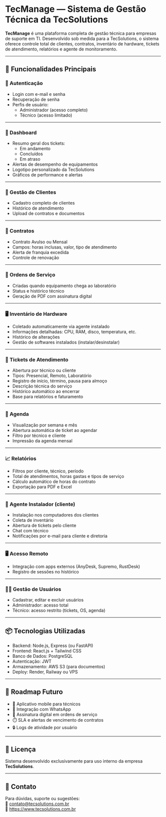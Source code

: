 # TecManage — Sistema de Gestão Técnica da TecSolutions

**TecManage** é uma plataforma completa de gestão técnica para empresas de suporte em TI. Desenvolvido sob medida para a TecSolutions, o sistema oferece controle total de clientes, contratos, inventário de hardware, tickets de atendimento, relatórios e agente de monitoramento.

---

## 🚀 Funcionalidades Principais

### 🔐 Autenticação
- Login com e-mail e senha
- Recuperação de senha
- Perfis de usuário:
  - Administrador (acesso completo)
  - Técnico (acesso limitado)

---

### 🧭 Dashboard
- Resumo geral dos tickets:
  - Em andamento
  - Concluídos
  - Em atraso
- Alertas de desempenho de equipamentos
- Logotipo personalizado da TecSolutions
- Gráficos de performance e alertas

---

### 👥 Gestão de Clientes
- Cadastro completo de clientes
- Histórico de atendimento
- Upload de contratos e documentos

---

### 📄 Contratos
- Contrato Avulso ou Mensal
- Campos: horas inclusas, valor, tipo de atendimento
- Alerta de franquia excedida
- Controle de renovação

---

### 🧾 Ordens de Serviço
- Criadas quando equipamento chega ao laboratório
- Status e histórico técnico
- Geração de PDF com assinatura digital

---

### 🖥️ Inventário de Hardware
- Coletado automaticamente via agente instalado
- Informações detalhadas: CPU, RAM, disco, temperatura, etc.
- Histórico de alterações
- Gestão de softwares instalados (instalar/desinstalar)

---

### 🎫 Tickets de Atendimento
- Abertura por técnico ou cliente
- Tipos: Presencial, Remoto, Laboratório
- Registro de início, término, pausa para almoço
- Descrição técnica do serviço
- Histórico automático ao encerrar
- Base para relatórios e faturamento

---

### 📆 Agenda
- Visualização por semana e mês
- Abertura automática de ticket ao agendar
- Filtro por técnico e cliente
- Impressão da agenda mensal

---

### 📈 Relatórios
- Filtros por cliente, técnico, período
- Total de atendimentos, horas gastas e tipos de serviço
- Cálculo automático de horas do contrato
- Exportação para PDF e Excel

---

### 📡 Agente Instalador (cliente)
- Instalação nos computadores dos clientes
- Coleta de inventário
- Abertura de tickets pelo cliente
- Chat com técnico
- Notificações por e-mail para cliente e diretoria

---

### 🖥️ Acesso Remoto
- Integração com apps externos (AnyDesk, Supremo, RustDesk)
- Registro de sessões no histórico

---

### 👨‍💻 Gestão de Usuários
- Cadastrar, editar e excluir usuários
- Administrador: acesso total
- Técnico: acesso restrito (tickets, OS, agenda)

---

## 📦 Tecnologias Utilizadas
- Backend: Node.js, Express (ou FastAPI)
- Frontend: React.js + Tailwind CSS
- Banco de Dados: PostgreSQL
- Autenticação: JWT
- Armazenamento: AWS S3 (para documentos)
- Deploy: Render, Railway ou VPS

---

## 📌 Roadmap Futuro
- 📱 Aplicativo mobile para técnicos
- 💬 Integração com WhatsApp
- 📜 Assinatura digital em ordens de serviço
- ⏱️ SLA e alertas de vencimento de contratos
- 🔒 Logs de atividade por usuário

---

## 📄 Licença
Sistema desenvolvido exclusivamente para uso interno da empresa **TecSolutions**.

---

## 🤝 Contato
Para dúvidas, suporte ou sugestões:  
📧 contato@tecsolutions.com.br  
🔗 https://www.tecsolutions.com.br

